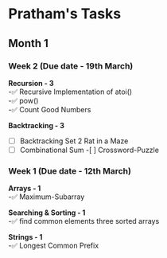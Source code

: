 # Pratham's Tasks

## Month 1

### Week 2 (Due date - 19th March)

**Recursion - 3**  
-✅ Recursive Implementation of atoi()  
-✅ pow()  
-✅ Count Good Numbers

**Backtracking - 3**  
-[ ] Backtracking Set 2 Rat in a Maze  
-[ ] Combinational Sum -[ ] Crossword-Puzzle

### Week 1 (Due date - 12th March)

**Arrays - 1**  
 -✅ Maximum-Subarray

**Searching & Sorting - 1**  
 -✅ find common elements three sorted arrays

**Strings - 1**  
 -✅ Longest Common Prefix
